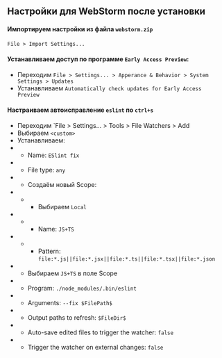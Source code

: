 ## Настройки для WebStorm после установки

#### Импортируем настройки из файла `webstorm.zip`
```
File > Import Settings...
```

#### Устанавливаем доступ по программе `Early Access Preview`:
* Переходим `File > Settings... > Apperance & Behavior > System Settings > Updates`
* Устанавливаем `Automatically check updates for Early Access Preview`

#### Настраиваем автоисправление `eslint` по `ctrl+s`
* Переходим `File > Settings... > Tools > File Watchers > Add
* Выбираем `<custom>`
* Устанавливаем:
* * Name: `ESlint fix`
* * File type: `any`
* * Создаём новый Scope:
* * * Выбираем `Local`
* * * Name: `JS+TS`
* * * Pattern: `file:*.js||file:*.jsx||file:*.ts||file:*.tsx||file:*.json`
* * Выбираем `JS+TS` в поле Scope
* * Program: `./node_modules/.bin/eslint`
* * Arguments: `--fix $FilePath$`
* * Output paths to refresh: `$FileDir$`
* * Auto-save edited files to trigger the watcher: `false`
* * Trigger the watcher on external changes: `false`
